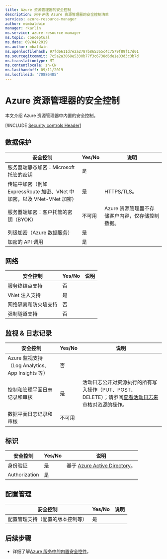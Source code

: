 ```yaml
---
title: Azure 资源管理器的安全控制
description: 用于评估 Azure 资源管理器的安全控制清单
services: azure-resource-manager
author: msmbaldwin
manager: rkarlin
ms.service: azure-resource-manager
ms.topic: conceptual
ms.date: 09/04/2019
ms.author: mbaldwin
ms.openlocfilehash: 97fd6611d7e2a2787b865365c4c7579f89f17d01
ms.sourcegitcommit: 7c5a2a3068e5330b77f3c6738d6de1e03d3c3b7d
ms.translationtype: MT
ms.contentlocale: zh-CN
ms.lasthandoff: 09/11/2019
ms.locfileid: "70886485"
---
```

# <a name="security-controls-for-azure-resource-manager"></a>Azure 资源管理器的安全控制

本文介绍 Azure 资源管理器中内置的安全控制。

[!INCLUDE [Security controls Header](../../includes/security-controls-header.md)]

## <a name="data-protection"></a>数据保护

| 安全控制 | Yes/No | 说明 |
|---|---|--|
| 服务器端静态加密：Microsoft 托管的密钥 | 是 |  |
| 传输中加密（例如 ExpressRoute 加密、VNet 中加密，以及 VNet-VNet 加密）| 是 | HTTPS/TLS。 |
| 服务器端加密：客户托管的密钥（BYOK） | 不可用 | Azure 资源管理器不存储客户内容，仅存储控制数据。 |
| 列级加密（Azure 数据服务）| 是 | |
| 加密的 API 调用| 是 | |

## <a name="network"></a>网络

| 安全控制 | Yes/No | 说明 |
|---|---|--|
| 服务终结点支持| 否 | |
| VNet 注入支持| 是 | |
| 网络隔离和防火墙支持| 否 |  |
| 强制隧道支持| 否 |  |

## <a name="monitoring--logging"></a>监视 & 日志记录

| 安全控制 | Yes/No | 说明|
|---|---|--|
| Azure 监视支持（Log Analytics、App Insights 等）| 否 | |
| 控制和管理平面日志记录和审核| 是 | 活动日志公开对资源执行的所有写入操作（PUT、POST、DELETE）；请参阅[查看活动日志来审核对资源的操作](resource-group-audit.md)。 |
| 数据平面日志记录和审核| 不可用 | |

## <a name="identity"></a>标识

| 安全控制 | Yes/No | 说明|
|---|---|--|
| 身份验证| 是 | 基于 [Azure Active Directory](/azure/active-directory)。|
| Authorization| 是 | |

## <a name="configuration-management"></a>配置管理

| 安全控制 | Yes/No | 说明|
|---|---|--|
| 配置管理支持（配置的版本控制等）| 是 |  |

## <a name="next-steps"></a>后续步骤

- 详细了解[Azure 服务中的内置安全控件](../security/fundamentals/security-controls.md)。